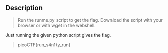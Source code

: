 ## Description

> Run the runme.py script to get the flag. Download the script with your browser or with wget in the webshell.

Just running the given python script gives the flag.

> picoCTF{run_s4n1ty_run}
